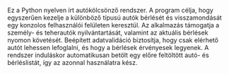 Ez a Python nyelven írt autókölcsönző rendszer.
A program célja, hogy egyszerűen kezelje a különböző típusú autók bérlését és visszamondását egy konzolos felhasználói felületen keresztül. 
Az alkalmazás támogatja a személy- és teherautók nyilvántartását, valamint az aktuális bérlések nyomon követését.
Beépített adatvalidáció biztosítja, hogy csak elérhető autót lehessen lefoglalni, és hogy a bérlések érvényesek legyenek.
A rendszer induláskor automatikusan betölt egy előre feltöltött autó- és bérléslistát, így az azonnal használatra kész.
